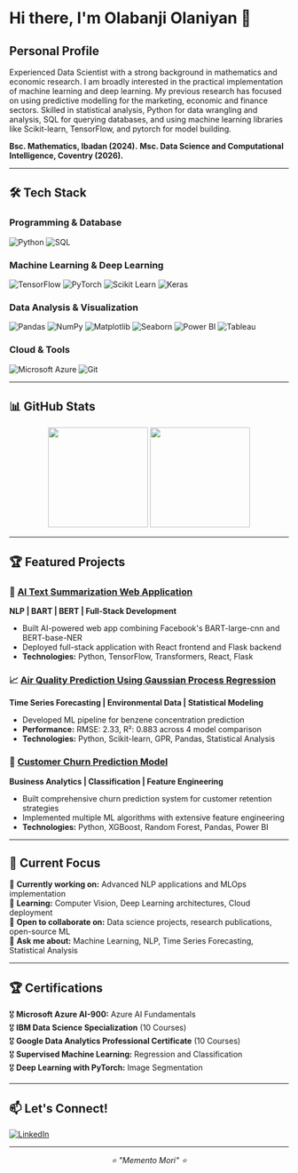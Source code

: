 # Hi there, I'm Olabanji Olaniyan 👋

## Personal Profile

Experienced Data Scientist with a strong background in mathematics and economic research. I am broadly
interested in the practical implementation of machine learning and deep learning. My previous research has focused
on using predictive modelling for the marketing, economic and finance sectors. Skilled in statistical analysis, Python
for data wrangling and analysis, SQL for querying databases, and using machine learning libraries like Scikit-learn,
TensorFlow, and pytorch for model building. 

**Bsc. Mathematics, Ibadan (2024).**
**Msc. Data Science and Computational Intelligence, Coventry (2026).**

---

## 🛠️ Tech Stack

### Programming & Database
![Python](https://img.shields.io/badge/Python-3776AB?style=for-the-badge&logo=python&logoColor=white)
![SQL](https://img.shields.io/badge/SQL-336791?style=for-the-badge&logo=postgresql&logoColor=white)


### Machine Learning & Deep Learning
![TensorFlow](https://img.shields.io/badge/TensorFlow-FF6F00?style=for-the-badge&logo=tensorflow&logoColor=white)
![PyTorch](https://img.shields.io/badge/PyTorch-EE4C2C?style=for-the-badge&logo=pytorch&logoColor=white)
![Scikit Learn](https://img.shields.io/badge/scikit_learn-F7931E?style=for-the-badge&logo=scikit-learn&logoColor=white)
![Keras](https://img.shields.io/badge/Keras-D00000?style=for-the-badge&logo=keras&logoColor=white)

### Data Analysis & Visualization
![Pandas](https://img.shields.io/badge/Pandas-150458?style=for-the-badge&logo=pandas&logoColor=white)
![NumPy](https://img.shields.io/badge/NumPy-013243?style=for-the-badge&logo=numpy&logoColor=white)
![Matplotlib](https://img.shields.io/badge/Matplotlib-11557c?style=for-the-badge&logo=python&logoColor=white)
![Seaborn](https://img.shields.io/badge/Seaborn-3776AB?style=for-the-badge&logo=python&logoColor=white)
![Power BI](https://img.shields.io/badge/PowerBI-F2C811?style=for-the-badge&logo=powerbi&logoColor=black)
![Tableau](https://img.shields.io/badge/Tableau-E97627?style=for-the-badge&logo=tableau&logoColor=white)

### Cloud & Tools
![Microsoft Azure](https://img.shields.io/badge/Microsoft_Azure-0089D0?style=for-the-badge&logo=microsoft-azure&logoColor=white)
![Git](https://img.shields.io/badge/Git-F05032?style=for-the-badge&logo=git&logoColor=white)

---

## 📊 GitHub Stats

<div align="center">
 <img height="180em" src="https://github-readme-stats.vercel.app/api?username=yourusername&show_icons=true&theme=tokyonight&include_all_commits=true&count_private=true"/>
 <img height="180em" src="https://github-readme-stats.vercel.app/api/top-langs/?username=yourusername&layout=compact&langs_count=7&theme=tokyonight"/>
</div>

---

## 🏆 Featured Projects

### 🤖 [AI Text Summarization Web Application](https://github.com/yourusername/ai-text-summarizer)
**NLP | BART | BERT | Full-Stack Development**
- Built AI-powered web app combining Facebook's BART-large-cnn and BERT-base-NER
- Deployed full-stack application with React frontend and Flask backend
- **Technologies:** Python, TensorFlow, Transformers, React, Flask

### 📈 [Air Quality Prediction Using Gaussian Process Regression](https://github.com/yourusername/air-quality-prediction)
**Time Series Forecasting | Environmental Data | Statistical Modeling**
- Developed ML pipeline for benzene concentration prediction
- **Performance:** RMSE: 2.33, R²: 0.883 across 4 model comparison
- **Technologies:** Python, Scikit-learn, GPR, Pandas, Statistical Analysis

### 💼 [Customer Churn Prediction Model](https://github.com/yourusername/customer-churn-prediction)
**Business Analytics | Classification | Feature Engineering**
- Built comprehensive churn prediction system for customer retention strategies
- Implemented multiple ML algorithms with extensive feature engineering
- **Technologies:** Python, XGBoost, Random Forest, Pandas, Power BI

---

## 🎯 Current Focus

🔭 **Currently working on:** Advanced NLP applications and MLOps implementation  
🌱 **Learning:** Computer Vision, Deep Learning architectures, Cloud deployment  
👯 **Open to collaborate on:** Data science projects, research publications, open-source ML  
💬 **Ask me about:** Machine Learning, NLP, Time Series Forecasting, Statistical Analysis  

---

## 🏆 Certifications 

🎖️ **Microsoft Azure AI-900:** Azure AI Fundamentals  
🎖️ **IBM Data Science Specialization** (10 Courses)  
🎖️ **Google Data Analytics Professional Certificate** (10 Courses)  
🎖️ **Supervised Machine Learning:** Regression and Classification  
🎖️ **Deep Learning with PyTorch:** Image Segmentation  

---
## 📫 Let's Connect!

[![LinkedIn](https://img.shields.io/badge/LinkedIn-0077B5?style=for-the-badge&logo=linkedin&logoColor=white)]([https://linkedin.com/in/yourprofile](https://www.linkedin.com/in/olabanji-olaniyan-59a6b0198))

---

<div align="center">
 <i>⭐️ "Memento Mori" ⭐️</i>
</div>
